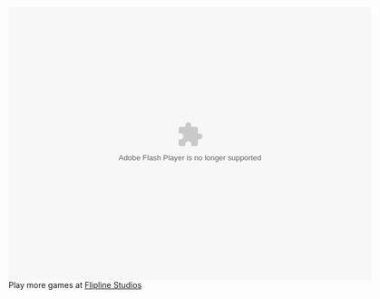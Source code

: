 

<html>
  <body><embed width="640" height="480" src="http://games.mochiads.com/c/g/papas-freezeria/papasfreezeria.swf"  type="application/x-shockwave-flash"></embed><br/>Play more games at <a href="http://www.flipline.com/">Flipline Studios</a>
  </body>
</html>
